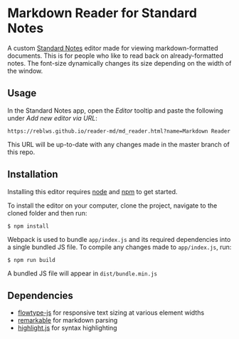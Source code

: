 # Markdown Reader for Standard Notes

A custom [Standard Notes](https://standardnotes.org/) editor made for viewing markdown-formatted documents. This is for people who like to read back on already-formatted notes. The font-size dynamically changes its size depending on the width of the window.


## Usage
In the Standard Notes app, open the *Editor* tooltip and paste the following under *Add new editor via URL*:

```https://reblws.github.io/reader-md/md_reader.html?name=Markdown Reader```

This URL will be up-to-date with any changes made in the master branch of this repo.

## Installation

Installing this editor requires [node](https://nodejs.org/) and [npm](https://www.npmjs.com/) to get started. 

To install the editor on your computer, clone the project, navigate to the cloned folder and then run:

```
$ npm install
```

Webpack is used to bundle ```app/index.js``` and its required dependencies into a single bundled JS file. To compile any changes made to ```app/index.js```, run:

```
$ npm run build
```

A bundled JS file will appear in ```dist/bundle.min.js```

## Dependencies
- [flowtype-js](https://www.npmjs.com/package/flowtype-js) for responsive text sizing at various element widths
- [remarkable](https://github.com/jonschlinkert/remarkable) for markdown parsing
- [highlight.js](https://highlightjs.org/) for syntax highlighting
